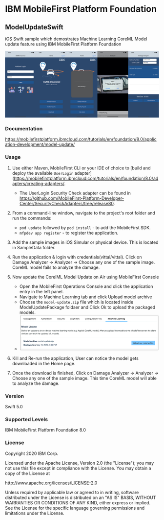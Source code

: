 IBM MobileFirst Platform Foundation
===
## ModelUpdateSwift
iOS Swift sample which demostrates Machine Learning CoreML Model update feature using IBM MobileFirst Platform Foundation 

![Model Update Screenshot](screenshot.jpg)

### Documentation
https://mobilefirstplatform.ibmcloud.com/tutorials/en/foundation/8.0/application-development/model-update/

### Usage

1. Use either Maven, MobileFirst CLI or your IDE of choice to [build and deploy the available `UserLogin` adapter](https://mobilefirstplatform.ibmcloud.com/tutorials/en/foundation/8.0/adapters/creating-adapters/.

    -  The UserLogin Security Check adapter can be found in https://github.com/MobileFirst-Platform-Developer-Center/SecurityCheckAdapters/tree/release80.

2. From a command-line window, navigate to the project's root folder and run the commands:
    - `pod update` followed by `pod install` - to add the MobileFirst SDK.
    - `mfpdev app register` - to register the application.

3. Add the sample images in iOS Simular or physical device. This is located in SampleData folder.

4. Run the application & login with credentials(vittal/vittal). Click on Damage Analyzer -> Analyzer -> Choose any one of the sample image. CoreML model fails to analyze the damage.

5. Now update the CorelML Model Update on Air using MobileFirst Console
    - Open the MobileFirst Operations Console and click the application entry in the left panel.
    - Navigate to Machine Learning tab and click Upload model archive 
    - Choose the `model-update.zip` file which is located inside ModelUpdatePackage foldaer and Click Ok to upload the packaged models.
    - ![Model Update Screenshot](modelupdate.png)

6. Kill and Re-run the application, User can notice the model gets downloaded in the Home page.

7. Once the download is finished, Click on Damage Analyzer -> Analyzer -> Choose any one of the sample image. This time CoreML model will able to analyze the damage.

### Version
Swift 5.0

### Supported Levels
IBM MobileFirst Platform Foundation 8.0

### License
Copyright 2020 IBM Corp.

Licensed under the Apache License, Version 2.0 (the "License");
you may not use this file except in compliance with the License.
You may obtain a copy of the License at

http://www.apache.org/licenses/LICENSE-2.0

Unless required by applicable law or agreed to in writing, software
distributed under the License is distributed on an "AS IS" BASIS,
WITHOUT WARRANTIES OR CONDITIONS OF ANY KIND, either express or implied.
See the License for the specific language governing permissions and
limitations under the License.
